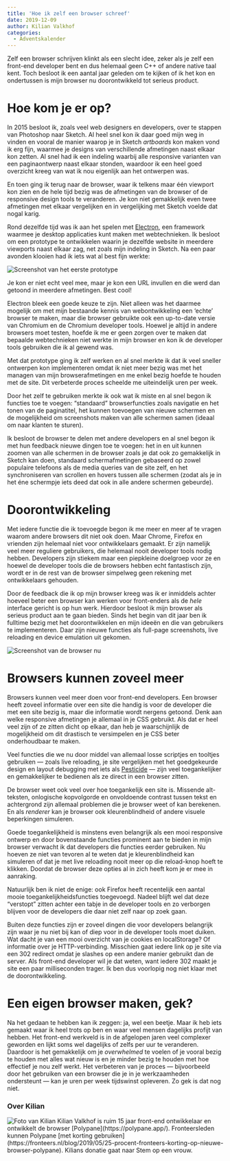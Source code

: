```yaml
---
title: 'Hoe ik zelf een browser schreef'
date: 2019-12-09
author: Kilian Valkhof
categories:
  - Adventskalender
---
```


Zelf een browser schrijven klinkt als een slecht idee, zeker als je zelf een front-end developer bent en dus helemaal geen C++ of andere native taal kent. Toch besloot ik een aantal jaar geleden om te kijken of ik het kon en ondertussen is mijn browser nu doorontwikkeld tot serieus product.

# Hoe kom je er op?

In 2015 besloot ik, zoals veel web designers en developers, over te stappen van Photoshop naar Sketch. Al heel snel kon ik daar goed mijn weg in vinden en vooral de manier waarop je in Sketch _artboards_ kon maken vond ik erg fijn, waarmee je designs van verschillende afmetingen naast elkaar kon zetten. Al snel had ik een indeling waarbij alle responsive varianten van een paginaontwerp naast elkaar stonden, waardoor ik een heel goed overzicht kreeg van wat ik nou eigenlijk aan het ontwerpen was.

En toen ging ik terug naar de browser, waar ik telkens maar één viewport kon zien en de hele tijd bezig was de afmetingen van de browser of de responsive design tools te veranderen. Je kon niet gemakkelijk even twee afmetingen met elkaar vergelijken en in vergelijking met Sketch voelde dat nogal karig.

Rond dezelfde tijd was ik aan het spelen met [Electron](https://electronjs.org/), een framework waarmee je desktop applicaties kunt maken met webtechnieken. Ik besloot om een prototype te ontwikkelen waarin je dezelfde website in meerdere viewports naast elkaar zag, net zoals mijn indeling in Sketch. Na een paar avonden klooien had ik iets wat al best fijn werkte:

![Screenshot van het eerste prototype](/_img/adventskalender/eigen-browser/screenshot-polypane-prototype.png)

Je kon er niet echt veel mee, maar je kon een URL invullen en die werd dan getoond in meerdere afmetingen. Best cool!

Electron bleek een goede keuze te zijn. Niet alleen was het daarmee mogelijk om met mijn bestaande kennis van webontwikkeling een ‘echte’ browser te maken, maar die browser gebruikte ook een up-to-date versie van Chromium en de Chromium developer tools. Hoewel je altijd in andere browsers moet testen, hoefde ik me er geen zorgen over te maken dat bepaalde webtechnieken niet werkte in mijn browser en kon ik de developer tools gebruiken die ik al gewend was.

Met dat prototype ging ik zelf werken en al snel merkte ik dat ik veel sneller ontwerpen kon implementeren omdat ik niet meer bezig was met het managen van mijn browserafmetingen en me enkel bezig hoefde te houden met de site. Dit verbeterde proces scheelde me uiteindelijk uren per week.

Door het zelf te gebruiken merkte ik ook wat ik miste en al snel begon ik functies toe te voegen: “standaard” browserfuncties zoals navigatie en het tonen van de paginatitel, het kunnen toevoegen van nieuwe schermen en de mogelijkheid om screenshots maken van alle schermen samen (ideaal om naar klanten te sturen).

Ik besloot de browser te delen met andere developers en al snel begon ik met hun feedback nieuwe dingen toe te voegen: het in en uit kunnen zoomen van alle schermen in de browser zoals je dat ook zo gemakkelijk in Sketch kan doen, standaard schermafmetingen gebaseerd op zowel populaire telefoons als de media queries van de site zelf, en het synchroniseren van scrollen en hovers tussen alle schermen (zodat als je in het éne schermpje iets deed dat ook in alle andere schermen gebeurde).

# Doorontwikkeling

Met iedere functie die ik toevoegde begon ik me meer en meer af te vragen waarom andere browsers dit niet ook doen. Maar Chrome, Firefox en vrienden zijn helemaal niet voor ontwikkelaars gemaakt. Er zijn namelijk veel meer reguliere gebruikers, die helemaal nooit developer tools nodig hebben. Developers zijn stiekem maar een piepkleine doelgroep voor ze en hoewel de developer tools die de browsers hebben echt fantastisch zijn, wordt er in de rest van de browser simpelweg geen rekening met ontwikkelaars gehouden.

Door de feedback die ik op mijn browser kreeg was ik er inmiddels achter hoeveel beter een browser kan werken voor front-enders als de _hele_ interface gericht is op hun werk. Hierdoor besloot ik mijn browser als serieus product aan te gaan bieden. Sinds het begin van dit jaar ben ik fulltime bezig met het doorontwikkelen en mijn ideeën en die van gebruikers te implementeren. Daar zijn nieuwe functies als full-page screenshots, live reloading en device emulation uit gekomen.

![Screenshot van de browser nu](/_img/adventskalender/eigen-browser/screenshot-polypane-now.png)

# Browsers kunnen zoveel meer

Browsers kunnen veel meer doen voor front-end developers. Een browser heeft zoveel informatie over een site die handig is voor de developer die met een site bezig is, maar die informatie wordt nergens getoond. Denk aan welke responsive afmetingen je allemaal in je CSS gebruikt. Als dat er heel veel zijn of ze zitten dicht op elkaar, dan heb je waarschijnlijk de mogelijkheid om dit drastisch te versimpelen en je CSS beter onderhoudbaar te maken.

Veel functies die we nu door middel van allemaal losse scriptjes en tooltjes gebruiken — zoals live reloading, je site vergelijken met het goedgekeurde design en layout debugging met iets als [Pesticide](http://pesticide.io/) — zijn veel toegankelijker en gemakkelijker te bedienen als ze direct in een browser zitten.

De browser weet ook veel over hoe toegankelijk een site is. Missende alt-teksten, onlogische kopvolgorde en onvoldoende contrast tussen tekst en achtergrond zijn allemaal problemen die je browser weet of kan berekenen. En als _renderer_ kan je browser ook kleurenblindheid of andere visuele beperkingen simuleren.

Goede toegankelijkheid is minstens even belangrijk als een mooi responsive ontwerp en door bovenstaande functies prominent aan te bieden in mijn browser verwacht ik dat developers die functies eerder gebruiken. Nu hoeven ze niet van tevoren al te weten dat je kleurenblindheid kan simuleren of dat je met live reloading nooit meer op die reload-knop hoeft te klikken. Doordat de browser deze opties al in zich heeft kom je er mee in aanraking.

Natuurlijk ben ik niet de enige: ook Firefox heeft recentelijk een aantal mooie toegankelijkheidsfuncties toegevoegd. Nadeel blijft wel dat deze “verstopt” zitten achter een tabje in de developer tools en zo verborgen blijven voor de developers die daar niet zelf naar op zoek gaan.

Buiten deze functies zijn er zoveel dingen die voor developers belangrijk zijn waar je nu niet bij kan of diep voor in de developer tools moet duiken. Wat dacht je van een mooi overzicht van je cookies en localStorage? Of informatie over je HTTP-verbinding. Misschien gaat iedere link op je site via een 302 redirect omdat je slashes op een andere manier gebruikt dan de server. Als front-end developer wil je dat weten, want iedere 302 maakt je site een paar milliseconden trager. Ik ben dus voorlopig nog niet klaar met de doorontwikkeling.

# Een eigen browser maken, gek?

Na het gedaan te hebben kan ik zeggen: ja, wel een beetje. Maar ik heb iets gemaakt waar ik heel trots op ben en waar veel mensen dagelijks profijt van hebben. Het front-end werkveld is in de afgelopen jaren veel complexer geworden en lijkt soms wel dagelijks of zelfs per uur te veranderen. Daardoor is het gemakkelijk om je _overwhelmed_ te voelen of je vooral bezig te houden met alles wat nieuw is en je minder bezig te houden met hoe effectief je nou zelf werkt. Het verbeteren van je proces — bijvoorbeeld door het gebruiken van een browser die je in je werkzaamheden ondersteunt — kan je uren per week tijdswinst opleveren. Zo gek is dat nog niet.

### Over Kilian

<img src="/_img/adventskalender/eigen-browser/kilian.png" alt="Foto van Kilian" class="floating-portrait">
Kilian Valkhof is ruim 15 jaar front-end ontwikkelaar en ontwikkelt de browser [Polypane](https://polypane.app/). Fronteersleden kunnen Polypane [met korting gebruiken](https://fronteers.nl/blog/2019/05/25-procent-fronteers-korting-op-nieuwe-browser-polypane).
Kilians donatie gaat naar Stem op een vrouw.
